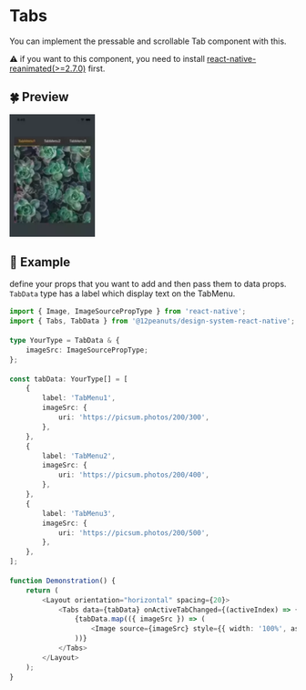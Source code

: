 # Tabs
You can implement the pressable and scrollable Tab component with this.

⚠️ if you want to this component, you need to install [react-native-reanimated(>=2.7.0)](https://github.com/software-mansion/react-native-reanimated) first.

## 🍀 Preview

<img src="./static/tabs.webp" width="150px">

## 📍 Example
define your props that you want to add and then pass them to data props. `TabData` type has a label which display text on the TabMenu.

```ts
import { Image, ImageSourcePropType } from 'react-native';
import { Tabs, TabData } from '@12peanuts/design-system-react-native';

type YourType = TabData & {
    imageSrc: ImageSourcePropType;
};

const tabData: YourType[] = [
    {
        label: 'TabMenu1',
        imageSrc: {
            uri: 'https://picsum.photos/200/300',
        },
    },
    {
        label: 'TabMenu2',
        imageSrc: {
            uri: 'https://picsum.photos/200/400',
        },
    },
    {
        label: 'TabMenu3',
        imageSrc: {
            uri: 'https://picsum.photos/200/500',
        },
    },
];

function Demonstration() {
    return (
        <Layout orientation="horizontal" spacing={20}>
            <Tabs data={tabData} onActiveTabChanged={(activeIndex) => { console.log(activeIndex) }}>
                {tabData.map(({ imageSrc }) => (
                    <Image source={imageSrc} style={{ width: '100%', aspectRatio: 1 / 1 }} />
                ))}
            </Tabs>
        </Layout>
    );
}
```